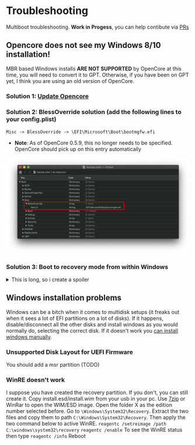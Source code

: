 # Troubleshooting
Multiboot troubleshooting. **Work in Progess**, you can help contibute via [PRs](https://github.com/dortania/OpenCore-Multiboot/pulls)

## Opencore does not see my Windows 8/10 installation!
MBR based Windows installs **ARE NOT SUPPORTED** by OpenCore at this time, you will need to convert it to GPT.
Otherwise, if you have been on GPT yet, I think you are using an old version of OpenCore.
### Solution 1: [Update Opencore](https://dortania.github.io/OpenCore-Post-Install/universal/update.html)
### Solution 2: BlessOverride solution (add the following lines to your config.plist)

```
Misc -> BlessOverride -> \EFI\Microsoft\Boot\bootmgfw.efi
```

* **Note**: As of OpenCore 0.5.9, this no longer needs to be specified. OpenCore should pick up on this entry automatically

![](/images/blessoverride.png)

### Solution 3: Boot to recovery mode from within Windows
<details>
  <summary>This is long, so i create a spoiler</summary>

- **make sure you boot windows from OpenCore**
  - after loading OpenCore, press space > OpenShell (make sure you have it in Tools and in the config)
  - run `map -r -b`
  - look for your EFI drive (usually it's in the first lines, watch out if you're a multidisk user, there might be many EFIs)
  - run `FSX:\EFI\Microsoft\Boot\bootmgfw.efi` where X is the number of the EFI partition with windows bootloader
- **make sure that RequestBootVarRouting is set to True**
- open CMD/PS with admin rights
- run `shutdown /r /o /t 0`
  - this will reboot your windows system immediately to Advanced Boot Menu menu
- select Troubleshoot > Command Prompt
- it will reboot to WinRE and you'll get to the Command Prompt
- once in there
  - run `diskpart`
  - once loaded, send `list vol`
  - look for your Windows drive letter
    - it may not have the `C` lettering, but make sure you check the size and other indicatives that points to it
    - if you cannot, just write down the mounted letters with (NTFS) filesystem then explore them one by one to check if it's your windows install
  - look for your EFI partition
    - it should say `hidden` or `system` and is usually 100-200MB (some OEM installs make it bigger as much as 500MB)
      - send `sel vol X` where X is the EFI partition number
    - if you're in doubt
      - send `list disk`
      - identify your windows disk
      - send `sel disk X` where X is the disk where Windows is installed on
      - send `list part`
      - check the partitions, usually the EFI should have 100-200MB (some OEM installs make it bigger as much as 500MB)
      - send `sel part X` where X is the EFI partition number
    - either way, send `assign letter=S`
      - S can be anything other than A/B/Y/X and any letter already assigned in the listing before it
  - send `exit` to close diskpart and return to the command prompt
  - run `bcdboot X:\Windows /s S: /f UEFI`
    - [bcdboot](https://docs.microsoft.com/en-us/windows-hardware/manufacture/desktop/bcdboot-command-line-options-techref-di) is a utility that installs Windows bootloader in either your EFI or root system partition (of choice)
    - `X:\Windows` is a path to the Windows installation folder, where X is the mount letter of the Windows partition
    - `/s S:` is the destination disk that will receive the bootloader, in our case, it's the EFI partition
    - `/f UEFI` to specify the type the bootloader should be (UEFI Bootloader)
    - This will copy a new bootmgfw.efi file as well as add a new NVRAM Boot entry which hopefully will now appear on OpenCore boot menu.
- if everything ran without any errors, type `exit` and it should return you back to the Advanced Boot Menu (or reboot)
- reboot and check if Windows boot entry has been added
</details>

## Windows installation problems

Windows can be a bitch when it comes to multidisk setups (it freaks out when it sees a lot of EFI partitions on a lot of disks).
If it happens, disable/disconnect all the other disks and install windows as you would normally do, selecting the correct disk. If it doesn't work you [can install windows manually](./Win.md#Manually).

### Unsupported Disk Layout for UEFI Firmware
You should add a msr partition (TODO)

### WinRE doesn't work
I suppose you have created the recovery partition. If you don't, you can still create it.
Copy install.esd/install.wim from your usb in your pc.
Use [7zip](https://www.7-zip.org) or WinRar to open the WIM/ESD image. Open the folder X as the edition number selected before. Go to `\Windows\System32\Recovery`. Extract the two files and copy them to path `C:\Windows\System32\Recovery`.
Then apply the two command below to active WinRE.
`reagentc /setreimage /path C:\windows\system32\recovery`
`reagentc /enable`
To see the WinRE status then type `reagentc /info`
Reboot
